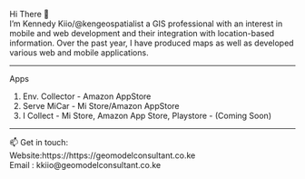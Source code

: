Hi There 👋<br>
I’m Kennedy Kiio/@kengeospatialist a GIS professional with an interest in mobile and web development and their integration with location-based information.
Over the past year, I have produced maps as well as developed various web and mobile applications. 
<hr>
Apps
<ol>
<li>Env. Collector - Amazon AppStore</li>
<li>Serve MiCar - Mi Store/Amazon AppStore</li>
<li>I Collect - Mi Store, Amazon App Store, Playstore - (Coming Soon)</li>
</ol>
<hr>
📫 Get in touch:<br/>
    Website:<a>https://https://geomodelconsultant.co.ke</a><br/>
    Email : kkiio@geomodelconsultant.co.ke <br/>
<!---
kengeospatialist/kengeospatialist is a ✨ special ✨ repository because its `README.md` (this file) appears on your GitHub profile.
You can click the Preview link to take a look at your changes.
--->
